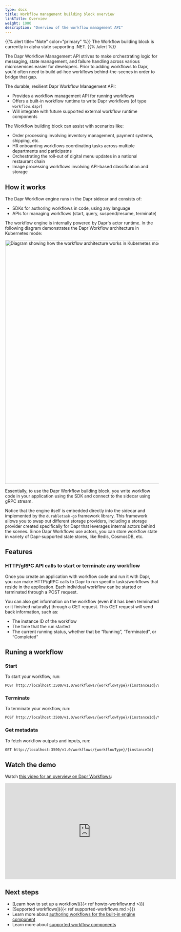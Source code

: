 ```yaml
---
type: docs
title: Workflow management building block overview
linkTitle: Overview
weight: 1000
description: "Overview of the workflow management API"
---
```


{{% alert title="Note" color="primary" %}}
The Workflow building block is currently in alpha state supporting .NET. 
{{% /alert %}}

The Dapr Workflow Management API strives to make orchestrating logic for messaging, state management, and failure handling across various microservices easier for developers. Prior to adding workflows to Dapr, you'd often need to build ad-hoc workflows behind-the-scenes in order to bridge that gap. 

The durable, resilient Dapr Workflow Management API:

- Provides a workflow management API for running workflows
- Offers a built-in workflow runtime to write Dapr workflows (of type `workflow.dapr`)
- Will integrate with future supported external workflow runtime components

The Workflow building block can assist with scenarios like:
- Order processing involving inventory management, payment systems, shipping, etc.
- HR onboarding workflows coordinating tasks across multiple departments and participatns
- Orchestrating the roll-out of digital menu updates in a national restaurant chain
- Image processing workflows involving API-based classification and storage

## How it works

The Dapr Workflow engine runs in the Dapr sidecar and consists of:
- SDKs for authoring workflows in code, using any language
- APIs for managing workflows (start, query, suspend/resume, terminate)

The workflow engine is internally powered by Dapr's actor runtime. In the following diagram demonstrates the Dapr Workflow architecture in Kubernetes mode:

<img src="/images/workflow-overview/workflows-architecture-k8s.png" width=800 alt="Diagram showing how the workflow architecture works in Kubernetes mode">

Essentially, to use the Dapr Workflow building block, you write workflow code in your application using the SDK and connect to the sidecar using gRPC stream.

Notice that the engine itself is embedded directly into the sidecar and implemented by the `durabletask-go` framework library. This framework allows you to swap out different storage providers, including a storage provider created specifically for Dapr that leverages internal actors behind the scenes. Since Dapr Workflows use actors, you can store workflow state in variety of Dapr-supported state stores, like Redis, CosmosDB, etc.

## Features

### HTTP/gRPC API calls to start or terminate any workflow

Once you create an application with workflow code and run it with Dapr, you can make HTTP/gRPC calls to Dapr to run specific tasks/workflows that reside in the application. Each individual workflow can be started or terminated through a POST request. 

You can also get information on the workflow (even if it has been terminated or it finished naturally) through a GET request. This GET request will send back information, such as:
- The instance ID of the workflow
- The time that the run started
- The current running status, whether that be “Running”, “Terminated”, or “Completed”

## Runing a workflow
### Start

To start your workflow, run:

```bash
POST http://localhost:3500/v1.0/workflows/{workflowType}/{instanceId}/start
```

### Terminate

To terminate your workflow, run:

```bash
POST http://localhost:3500/v1.0/workflows/{workflowType}/{instanceId}/terminate
```

### Get metadata

To fetch workflow outputs and inputs, run:

```bash
GET http://localhost:3500/v1.0/workflows/{workflowType}/{instanceId}
```

## Watch the demo

Watch [this video for an overview on Dapr Workflows](https://youtu.be/s1p9MNl4VGo?t=131):

<iframe width="560" height="315" src="https://www.youtube-nocookie.com/embed/s1p9MNl4VGo?start=131" title="YouTube video player" frameborder="0" allow="accelerometer; autoplay; clipboard-write; encrypted-media; gyroscope; picture-in-picture; web-share" allowfullscreen></iframe>

## Next steps

- [Learn how to set up a workflow]({{< ref howto-workflow.md >}})
- [Supported workflows]({{< ref supported-workflows.md >}})
- Learn more about [authoring workflows for the built-in engine component]()
- Learn more about [supported workflow components]()
